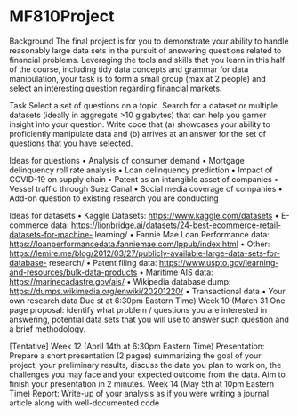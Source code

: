 # MF810Project

Background
The final project is for you to demonstrate your ability to handle reasonably large data sets in the pursuit of answering questions related to financial problems. Leveraging the tools and skills that you learn in this half of the course, including tidy data concepts and grammar for data manipulation, your task is to form a small group (max at 2 people) and select an interesting question regarding financial markets.

Task
Select a set of questions on a topic. Search for a dataset or multiple datasets (ideally in aggregate >10 gigabytes) that can help you garner insight into your question. Write code that (a) showcases your ability to proficiently manipulate data and (b) arrives at an answer for the set of questions that you have selected.

Ideas for questions
• Analysis of consumer demand
• Mortgage delinquency roll rate analysis
• Loan delinquency prediction
• Impact of COVID-19 on supply chain
• Patent as an intangible asset of companies
• Vessel traffic through Suez Canal
• Social media coverage of companies
• Add-on question to existing research you are conducting

Ideas for datasets
• Kaggle Datasets: https://www.kaggle.com/datasets
• E-commerce data: https://lionbridge.ai/datasets/24-best-ecommerce-retail-datasets-for-machine-
learning/
• Fannie Mae Loan Performance data: https://loanperformancedata.fanniemae.com/lppub/index.html
• Other: https://lemire.me/blog/2012/03/27/publicly-available-large-data-sets-for-database- research/
• Patent filing data: https://www.uspto.gov/learning-and-resources/bulk-data-products
• Maritime AIS data: https://marinecadastre.gov/ais/
• Wikipedia database dump: https://dumps.wikimedia.org/enwiki/20201220/
• Transactional data
• Your own research data
         Due
st
at 6:30pm Eastern Time)
Week 10 (March 31
One page proposal: Identify what problem / questions you are interested in answering, potential data sets that you will use to answer such question and a brief methodology.
 
[Tentative] Week 12 (April 14th at 6:30pm Eastern Time)
Presentation: Prepare a short presentation (2 pages) summarizing the goal of your project, your preliminary results, discuss the data you plan to work on, the challenges you may face and your expected outcome from the data. Aim to finish your presentation in 2 minutes.
Week 14 (May 5th at 10pm Eastern Time)
Report: Write-up of your analysis as if you were writing a journal article along with well-documented code
